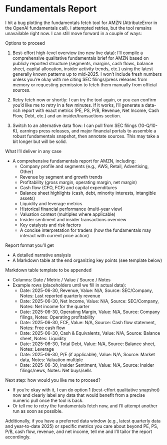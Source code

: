 # Fundamentals Report

I hit a bug plotting the fundamentals fetch tool for AMZN (AttributeError in the OpenAI fundamentals call). I attempted retries, but the tool remains unavailable right now. I can still move forward in a couple of ways:

Options to proceed
1) Best-effort high-level overview (no new live data): I’ll compile a comprehensive qualitative fundamentals brief for AMZN based on publicly reported structure (segments, margins, cash flows, balance sheet, capital allocation, insider activity trends, etc.) using the latest generally known patterns up to mid-2025. I won’t include fresh numbers unless you’re okay with me citing SEC filings/press releases from memory or requesting permission to fetch them manually from official sources.

2) Retry fetch now or shortly: I can try the tool again, or you can confirm you’d like me to retry in a few minutes. If it works, I’ll generate a data-rich report with exact metrics (PE, PS, P/B, Revenue, Net Income, Cash Flow, Debt, etc.) and an insider/transactions section.

3) Switch to an alternative data flow: I can pull from SEC filings (10-Q/10-K), earnings press releases, and major financial portals to assemble a robust fundamentals snapshot, then annotate sources. This may take a bit longer but will be solid.

What I’ll deliver in any case
- A comprehensive fundamentals report for AMZN, including:
  - Company profile and segments (e.g., AWS, Retail, Advertising, Other)
  - Revenue by segment and growth trends
  - Profitability (gross margin, operating margin, net margin)
  - Cash flow (CFO, FCF) and capital expenditures
  - Balance sheet highlights (cash, debt, minority interests, intangible assets)
  - Liquidity and leverage metrics
  - Historical financial performance (multi-year view)
  - Valuation context (multiples where applicable)
  - Insider sentiment and insider transactions overview
  - Key catalysts and risk factors
  - A concise interpretation for traders (how the fundamentals may interact with current price action)

Report format you’ll get
- A detailed narrative analysis
- A Markdown table at the end organizing key points (see template below)

Markdown table template to be appended
- Columns: Date / Metric / Value / Source / Notes
- Example rows (placeholders until we fill in actual data):
  - Date: 2025-06-30, Revenue, Value: N/A, Source: SEC/Company, Notes: Last reported quarterly revenue
  - Date: 2025-06-30, Net Income, Value: N/A, Source: SEC/Company, Notes: Net income for the quarter
  - Date: 2025-06-30, Operating Margin, Value: N/A, Source: Company filings, Notes: Operating profitability
  - Date: 2025-06-30, FCF, Value: N/A, Source: Cash flow statement, Notes: Free cash flow
  - Date: 2025-06-30, Cash & Equivalents, Value: N/A, Source: Balance sheet, Notes: Liquidity
  - Date: 2025-06-30, Total Debt, Value: N/A, Source: Balance sheet, Notes: Leverage
  - Date: 2025-06-30, P/E (if applicable), Value: N/A, Source: Market data, Notes: Valuation multiple
  - Date: 2025-06-30, Insider Sentiment, Value: N/A, Source: Insider filings/news, Notes: Net buys/sells

Next step: how would you like me to proceed?
- If you’re okay with it, I can do option 1 (best-effort qualitative snapshot) now and clearly label any data that would benefit from a precise numeric pull once the tool is back.
- Or tell me to retry the fundamentals fetch now, and I’ll attempt another run as soon as possible.

Additionally, if you have a preferred data window (e.g., latest quarterly data and year-to-date 2025) or specific metrics you care about beyond PE, PS, P/B, cash flow, revenue, and net income, tell me and I’ll tailor the report accordingly.
